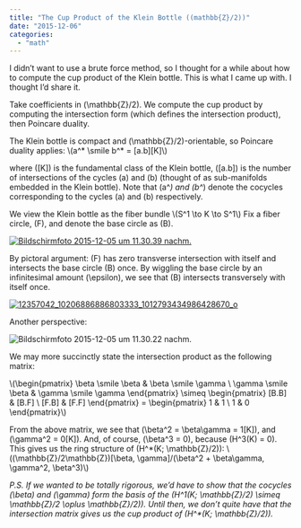 ```yaml
---
title: "The Cup Product of the Klein Bottle ((mathbb{Z}/2))"
date: "2015-12-06"
categories: 
  - "math"
---
```


I didn’t want to use a brute force method, so I thought for a while about how to compute the cup product of the Klein bottle. This is what I came up with. I thought I’d share it.

Take coefficients in \(\mathbb{Z}/2\). We compute the cup product by computing the intersection form (which defines the intersection product), then Poincare duality.

The Klein bottle is compact and \(\mathbb{Z}/2\)-orientable, so Poincare duality applies: \\(a^* \smile b^* = [a.b][K]\\)

where \([K]\) is the fundamental class of the Klein bottle, \([a.b]\) is the number of intersections of the cycles \(a\) and \(b\) (thought of as sub-manifolds embedded in the Klein bottle). Note that \(a^*\) and \(b^*\) denote the cocycles corresponding to the cycles \(a\) and \(b\) respectively.

We view the Klein bottle as the fiber bundle \\(S^1 \to K \to S^1\\) Fix a fiber circle, \(F\), and denote the base circle as \(B\).

[![Bildschirmfoto 2015-12-05 um 11.30.39 nachm.](/wp-content/uploads/2015/12/Bildschirmfoto-2015-12-05-um-11.30.39-nachm..png)](/wp-content/uploads/2015/12/Bildschirmfoto-2015-12-05-um-11.30.39-nachm..png)

By pictoral argument: \(F\) has zero transverse intersection with itself and intersects the base circle \(B\) once. By wiggling the base circle by an infinitesimal amount \(\epsilon\), we see that \(B\) intersects transversely with itself once.

[![12357042_10206886886803333_1012793434986428670_o](/wp-content/uploads/2015/12/12357042_10206886886803333_1012793434986428670_o.jpg)](/wp-content/uploads/2015/12/12357042_10206886886803333_1012793434986428670_o.jpg)

Another perspective:

![Bildschirmfoto 2015-12-05 um 11.30.22 nachm.](/wp-content/uploads/2015/12/Bildschirmfoto-2015-12-05-um-11.30.22-nachm..png)

We may more succinctly state the intersection product as the following matrix:

\\(\begin{pmatrix} \beta \smile \beta & \beta \smile \gamma \\ \gamma \smile \beta & \gamma \smile \gamma \end{pmatrix} \simeq \begin{pmatrix} [B.B] & [B.F] \\ [F.B] & [F.F] \end{pmatrix} = \begin{pmatrix} 1 & 1 \\ 1 & 0 \end{pmatrix}\\)

From the above matrix, we see that \(\beta^2 = \beta\gamma = 1[K]\), and \(\gamma^2 = 0[K]\). And, of course, \(\beta^3 = 0\), because \(H^3(K) = 0\). This gives us the ring structure of \(H^*(K; \mathbb{Z}/2)\): \\((\mathbb{Z}/2\mathbb{Z})[\beta, \gamma]/(\beta^2 + \beta\gamma, \gamma^2, \beta^3)\\)

_P.S. If we wanted to be totally rigorous, we’d have to show that the cocycles \(\beta\) and \(\gamma\) form the basis of the \(H^1(K; \mathbb{Z}/2) \simeq \mathbb{Z}/2 \oplus \mathbb{Z}/2)\). Until then, we don’t quite have that the intersection matrix gives us the cup product of \(H^*(K; \mathbb{Z}/2)\)._
